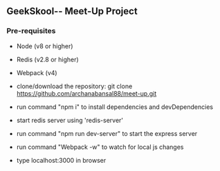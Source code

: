 
 ## GeekSkool-- Meet-Up Project

 ### Pre-requisites
 
 * Node (v8 or higher)
 * Redis (v2.8 or higher)
 * Webpack (v4)

 
 * clone/download the repository: git clone https://github.com/archanabansal88/meet-up.git
 * run command "npm i" to install dependencies and devDependencies
 * start redis server using 'redis-server'
 * run command "npm run dev-server" to start the express server
 * run command "Webpack -w" to watch for local js changes
 * type localhost:3000 in browser
